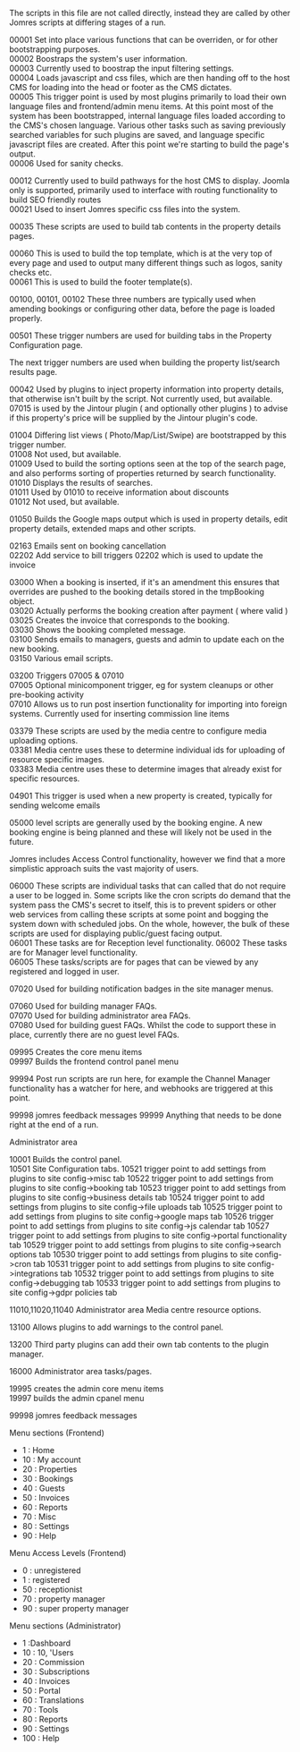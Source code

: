 The scripts in this file are not called directly, instead they are called by other Jomres scripts at differing stages of a run.


00001 Set into place various functions that can be overriden, or for other bootstrapping purposes.  
00002 Boostraps the system's user information.  
00003 Currently used to boostrap the input filtering settings.  
00004 Loads javascript and css files, which are then handing off to the host CMS for loading into the head or footer as the CMS dictates.  
00005 This trigger point is used by most plugins primarily to load their own language files and frontend/admin menu items. At this point most of the system has been bootstrapped, internal language files loaded according to the CMS's chosen language. Various other tasks such as saving previously searched variables for such plugins are saved, and language specific javascript files are created. After this point we're starting to build the page's output.  
00006 Used for sanity checks.  

00012 Currently used to build pathways for the host CMS to display. Joomla only is supported, primarily used to interface with routing functionality to build SEO friendly routes  
00021 Used to insert Jomres specific css files into the system.  

00035 These scripts are used to build tab contents in the property details pages.

00060 This is used to build the top template, which is at the very top of every page and used to output many different things such as logos, sanity checks etc.  
00061 This is used to build the footer template(s).

00100, 00101, 00102 These three numbers are typically used when amending bookings or configuring other data, before the page is loaded properly.

00501 These trigger numbers are used for building tabs in the Property Configuration page.

The next trigger numbers are used when building the property list/search results page.

00042 Used by plugins to inject property information into property details, that otherwise isn't built by the script. Not currently used, but available.  
07015 is used by the Jintour plugin ( and optionally other plugins ) to advise if this property's price will be supplied by the Jintour plugin's code.

01004 Differing list views ( Photo/Map/List/Swipe) are bootstrapped by this trigger number.  
01008 Not used, but available.  
01009 Used to build the sorting options seen at the top of the search page, and also performs sorting of properties returned by search functionality.  
01010 Displays the results of searches.  
01011 Used by 01010 to receive information about discounts  
01012 Not used, but available.

01050 Builds the Google maps output which is used in property details, edit property details, extended maps and other scripts.

02163 Emails sent on booking cancellation  
02202 Add service to bill triggers 02202 which is used to update the invoice

03000 When a booking is inserted, if it's an amendment this ensures that overrides are pushed to the booking details stored in the tmpBooking object.  
03020 Actually performs the booking creation after payment ( where valid )  
03025 Creates the invoice that corresponds to the booking.  
03030 Shows the booking completed message.  
03100 Sends emails to managers, guests and admin to update each on the new booking.  
03150 Various email scripts.

03200 Triggers 07005 & 07010  
07005 Optional minicomponent trigger, eg for system cleanups or other pre-booking activity  
07010 Allows us to run post insertion functionality for importing into foreign systems. Currently used for inserting commission line items

03379 These scripts are used by the media centre to configure media uploading options.  
03381 Media centre uses these to determine individual ids for uploading of resource specific images.  
03383 Media centre uses these to determine images that already exist for specific resources.

04901 This trigger is used when a new property is created, typically for sending welcome emails

05000 level scripts are generally used by the booking engine. A new booking engine is being planned and these will likely not be used in the future.

Jomres includes Access Control functionality, however we find that a more simplistic approach suits the vast majority of users.  
 
06000 These scripts are individual tasks that can called that do not require a user to be logged in. Some scripts like the cron scripts do demand that the system pass the CMS's secret to itself, this is to prevent spiders or other web services from calling these scripts at some point and bogging the system down with scheduled jobs. On the whole, however, the bulk of these scripts are used for displaying public/guest facing output.  
06001 These tasks are for Reception level functionality.
06002 These tasks are for Manager level functionality.  
06005 These tasks/scripts are for pages that can be viewed by any registered and logged in user.

07020 Used for building notification badges in the site manager menus.

07060 Used for building manager FAQs.  
07070 Used for building administrator area FAQs.  
07080 Used for building guest FAQs. Whilst the code to support these in place, currently there are no guest level FAQs.

09995 Creates the core menu items  
09997 Builds the frontend control panel menu

99994 Post run scripts are run here, for example the Channel Manager functionality has a watcher for here, and webhooks are triggered at this point.

99998 jomres feedback messages
99999 Anything that needs to be done right at the end of a run.

Administrator area

10001 Builds the control panel.  
10501 Site Configuration tabs.
10521 trigger point to add settings from plugins to site config->misc tab
10522 trigger point to add settings from plugins to site config->booking tab
10523 trigger point to add settings from plugins to site config->business details tab
10524 trigger point to add settings from plugins to site config->file uploads tab
10525 trigger point to add settings from plugins to site config->google maps tab
10526 trigger point to add settings from plugins to site config->js calendar tab
10527 trigger point to add settings from plugins to site config->portal functionality tab
10529 trigger point to add settings from plugins to site config->search options tab
10530 trigger point to add settings from plugins to site config->cron tab
10531 trigger point to add settings from plugins to site config->integrations tab
10532 trigger point to add settings from plugins to site config->debugging tab
10533 trigger point to add settings from plugins to site config->gdpr policies tab
  
11010,11020,11040 Administrator area Media centre resource options.

13100 Allows plugins to add warnings to the control panel.

13200 Third party plugins can add their own tab contents to the plugin manager.

16000 Administrator area tasks/pages.

19995 creates the admin core menu items  
19997 builds the admin cpanel menu

99998 jomres feedback messages

Menu sections (Frontend)

* 1 : Home
* 10 : My account
* 20 : Properties
* 30 : Bookings
* 40 : Guests
* 50 : Invoices
* 60 : Reports
* 70 : Misc
* 80 : Settings
* 90 : Help

Menu Access Levels (Frontend)

* 0  : unregistered
* 1  : registered
* 50 : receptionist
* 70 : property manager
* 90 : super property manager


Menu sections (Administrator)

* 1 :Dashboard
* 10 : 10, 'Users
* 20 : Commission
* 30 : Subscriptions
* 40 : Invoices
* 50 : Portal
* 60 : Translations
* 70 : Tools
* 80 : Reports
* 90 : Settings
* 100 : Help
